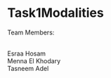 # Task1Modalities

Team Members:


<br /> 
Esraa Hosam <br /> 		
Menna El Khodary <br />  	
Tasneem Adel <br /> 
